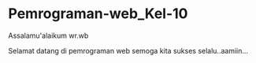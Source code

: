 # Pemrograman-web_Kel-10
Assalamu'alaikum wr.wb

Selamat datang di pemrograman web
semoga kita sukses selalu..aamiin...
